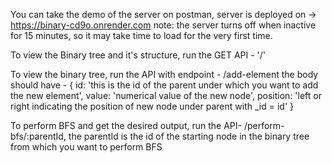 You can take the demo of the server on postman, server is deployed on -> https://binary-cd9o.onrender.com
note: the server turns off when inactive for 15 minutes, so it may take time to load for the very first time.

To view the Binary tree and it's structure, run the GET API - 
  '/'

To view the binary tree, run the API with endpoint - 
  /add-element
  the body should have - 
  {
    id: 'this is the id of the parent under which you want to add the new element',
    value: 'numerical value of the new node',
    position: 'left or right indicating the position of new node under parent with _id = id'
  }

To perform BFS and get the desired output, run the API-
  /perform-bfs/:parentId,
  the parentId is the id of the starting node in the binary tree from which you want to perform BFS
